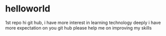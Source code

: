 # helloworld
1st repo
hi git hub,
  i have more interest in learning technology deeply
  i have more expectation on you git hub
  please help me on improving my skills
